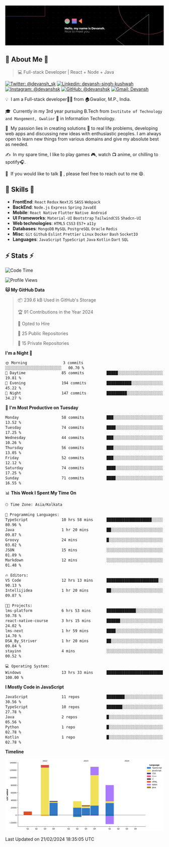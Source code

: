 ![Banner](./Devansh%20Singh%20Banner.png)

## 👋 About Me 👋

> 💻 Full-stack Developer | React + Node + Java

[![Twitter: @devansh_sk](https://img.shields.io/twitter/follow/devansh_sk?style=social)](https://twitter.com/devansh_sk)
[![Linkedin: devansh-singh-kushwah](https://img.shields.io/badge/-Devansh%20Singh%20Kushwah-blue?style=flat-square&logo=Linkedin&logoColor=white&link=https://www.linkedin.com/in/devanshsk/)](https://www.linkedin.com/in/devanshsk/)
[![Instagram: @devanshsk](https://img.shields.io/badge/-devanshsk-E4405F?style=flat-square&logo=instagram&logoColor=white)](https://instagram.com/devanshsk)
[![GitHub: @devanshsk](https://img.shields.io/github/followers/devanshsk?label=follow&style=social)](https://github.com/devanshsk)
[![Gmail: Devansh](https://img.shields.io/badge/Gmail-D14836?style=flat-square&logo=gmail&logoColor=white)](mailto:work.devanshsk@gmail.com)

💡 &nbsp;I am a Full-stack developer🧑‍💻 from 🏠Gwalior, M.P., India.

🎓 &nbsp;Currently in my 3rd year pursuing B.Tech from `Institute of Technology and Mangement, Gwalior` 🏫 in Information Technology.

🌱 &nbsp;My passion lies in creating solutions 🚩 to real life problems, developing web apps and discussing new ideas with enthusiastic peoples.
I am always open to learn new things from various domains and give my absolute best as needed.

✍️ &nbsp;In my spare time, I like to play games 🎮, watch 📺 anime, or chilling to spotify🎧.

💬 &nbsp;If you would like to talk 👋 , please feel free to reach out to me 😄.

##  🎉 Skills  🎉
- **FrontEnd**: `React` `Redux` `NextJS` `SASS` `Webpack`
- **BackEnd**: `Node.js` `Express` `Spring` `JavaEE`
- **Mobile**: `React Native` `Flutter` `Native Android`
- **UI Frameworks**: `Material-UI` `Bootstrap` `TailwindCSS` `Shadcn-UI`
- **Web technologies**: `HTML5` `CSS3` `ES7+` `a11y`
- **Databases**: `MongoDB` `MySQL` `PostgreSQL` `Oracle` `Redis`
- **Misc**: `Git` `Github` `Eslint` `Prettier` `Linux` `Docker` `Bash` `SocketIO`
- **Languages**: `JavaScript` `TypeScript` `Java` `Kotlin` `Dart` `SQL`

## ⚡ Stats ⚡
<!--START_SECTION:waka-->
![Code Time](http://img.shields.io/badge/Code%20Time-89%20hrs%201%20min-blue)

![Profile Views](http://img.shields.io/badge/Profile%20Views-0-blue)

**🐱 My GitHub Data** 

> 📦 239.6 kB Used in GitHub's Storage 
 > 
> 🏆 91 Contributions in the Year 2024
 > 
> 💼 Opted to Hire
 > 
> 📜 25 Public Repositories 
 > 
> 🔑 15 Private Repositories 
 > 
**I'm a Night 🦉** 

```text
🌞 Morning                3 commits           ░░░░░░░░░░░░░░░░░░░░░░░░░   00.70 % 
🌆 Daytime                85 commits          █████░░░░░░░░░░░░░░░░░░░░   19.81 % 
🌃 Evening                194 commits         ███████████░░░░░░░░░░░░░░   45.22 % 
🌙 Night                  147 commits         █████████░░░░░░░░░░░░░░░░   34.27 % 
```
📅 **I'm Most Productive on Tuesday** 

```text
Monday                   58 commits          ███░░░░░░░░░░░░░░░░░░░░░░   13.52 % 
Tuesday                  74 commits          ████░░░░░░░░░░░░░░░░░░░░░   17.25 % 
Wednesday                44 commits          ███░░░░░░░░░░░░░░░░░░░░░░   10.26 % 
Thursday                 56 commits          ███░░░░░░░░░░░░░░░░░░░░░░   13.05 % 
Friday                   52 commits          ███░░░░░░░░░░░░░░░░░░░░░░   12.12 % 
Saturday                 74 commits          ████░░░░░░░░░░░░░░░░░░░░░   17.25 % 
Sunday                   71 commits          ████░░░░░░░░░░░░░░░░░░░░░   16.55 % 
```


📊 **This Week I Spent My Time On** 

```text
🕑︎ Time Zone: Asia/Kolkata

💬 Programming Languages: 
TypeScript               10 hrs 58 mins      ████████████████████░░░░░   80.96 % 
Java                     1 hr 20 mins        ██░░░░░░░░░░░░░░░░░░░░░░░   09.87 % 
Groovy                   24 mins             █░░░░░░░░░░░░░░░░░░░░░░░░   03.02 % 
JSON                     15 mins             ░░░░░░░░░░░░░░░░░░░░░░░░░   01.89 % 
Markdown                 12 mins             ░░░░░░░░░░░░░░░░░░░░░░░░░   01.48 % 

🔥 Editors: 
VS Code                  12 hrs 13 mins      ███████████████████████░░   90.13 % 
Intellijidea             1 hr 20 mins        ██░░░░░░░░░░░░░░░░░░░░░░░   09.87 % 

🐱‍💻 Projects: 
lms-platform             6 hrs 53 mins       █████████████░░░░░░░░░░░░   50.78 % 
react-native-course      3 hrs 15 mins       ██████░░░░░░░░░░░░░░░░░░░   24.02 % 
lms-next                 1 hr 59 mins        ████░░░░░░░░░░░░░░░░░░░░░   14.70 % 
DSA_By_Striver           1 hr 20 mins        ██░░░░░░░░░░░░░░░░░░░░░░░   09.84 % 
stayinn                  4 mins              ░░░░░░░░░░░░░░░░░░░░░░░░░   00.52 % 

💻 Operating System: 
Windows                  13 hrs 33 mins      █████████████████████████   100.00 % 
```

**I Mostly Code in JavaScript** 

```text
JavaScript               11 repos            ████████░░░░░░░░░░░░░░░░░   30.56 % 
TypeScript               10 repos            ███████░░░░░░░░░░░░░░░░░░   27.78 % 
Java                     2 repos             █░░░░░░░░░░░░░░░░░░░░░░░░   05.56 % 
Python                   1 repo              █░░░░░░░░░░░░░░░░░░░░░░░░   02.78 % 
Kotlin                   1 repo              █░░░░░░░░░░░░░░░░░░░░░░░░   02.78 % 
```



**Timeline**

![Lines of Code chart](https://raw.githubusercontent.com/DevanshSK/DevanshSK/main/assets/bar_graph.png)


 Last Updated on 21/02/2024 18:35:05 UTC
<!--END_SECTION:waka-->
